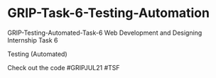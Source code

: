 # GRIP-Task-6-Testing-Automation
GRIP-Testing-Automated-Task-6
Web Development and Designing Internship Task 6

Testing (Automated)

Check out the code #GRIPJUL21 #TSF
